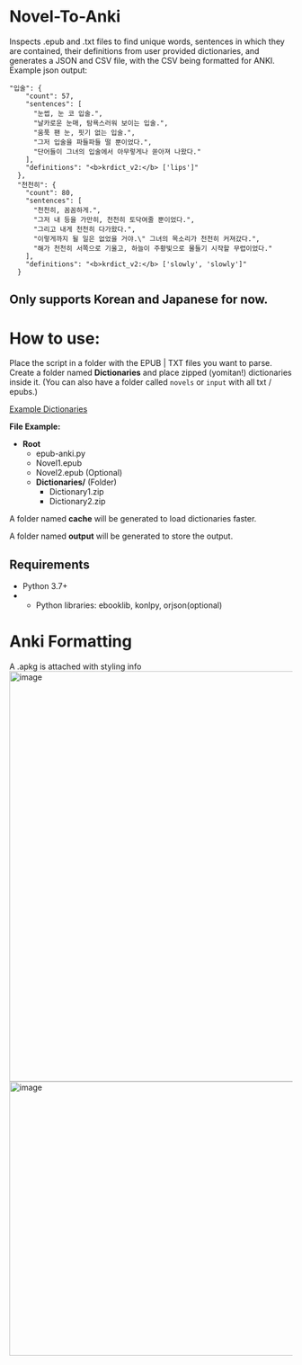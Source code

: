 


# Novel-To-Anki
Inspects .epub and .txt files to find unique words, sentences in which they are contained, their definitions from user provided dictionaries, and generates a JSON and CSV file, with the CSV being formatted for ANKI.
Example json output:
``` 
"입술": {
    "count": 57,
    "sentences": [
      "눈썹, 눈 코 입술.",
      "날카로운 눈매, 탐욕스러워 보이는 입술.",
      "움푹 팬 눈, 핏기 없는 입술.",
      "그저 입술을 파들파들 떨 뿐이었다.",
      "단어들이 그녀의 입술에서 아무렇게나 쏟아져 나왔다."
    ],
    "definitions": "<b>krdict_v2:</b> ['lips']"
  },
  "천천히": {
    "count": 80,
    "sentences": [
      "천천히, 꼼꼼하게.",
      "그저 내 등을 가만히, 천천히 토닥여줄 뿐이었다.",
      "그리고 내게 천천히 다가왔다.",
      "이렇게까지 될 일은 없었을 거야.\" 그녀의 목소리가 천천히 커져갔다.",
      "해가 천천히 서쪽으로 기울고, 하늘이 주황빛으로 물들기 시작할 무렵이었다."
    ],
    "definitions": "<b>krdict_v2:</b> ['slowly', 'slowly']"
  } 
```


Only supports Korean and Japanese for now.
---

# How to use:
Place the script in a folder with the EPUB | TXT files you want to parse. Create a folder named **Dictionaries** and place zipped (yomitan!) dictionaries inside it.
(You can also have a folder called `novels` or `input` with all txt / epubs.)

[Example Dictionaries](https://github.com/Lyroxide/yomitan-ko-dic/releases)

**File Example:**

-   **Root**
    -   epub-anki.py
    -   Novel1.epub
    -   Novel2.epub (Optional)
    -   **Dictionaries/** (Folder)
        -   Dictionary1.zip
        -   Dictionary2.zip

A folder named **cache** will be generated to load dictionaries faster.

A folder named **output** will be generated to store the output.

## Requirements

* Python 3.7+
* * Python libraries: ebooklib, konlpy, orjson(optional)

# Anki Formatting 
A .apkg is attached with styling info
<img width="899" height="730" alt="image" src="https://github.com/user-attachments/assets/1f272170-8d6f-42a0-aeb7-ac730db7ce54" />
<img width="930" height="488" alt="image" src="https://github.com/user-attachments/assets/8e62c5c4-f63b-4757-915b-d8b92b730207" />
